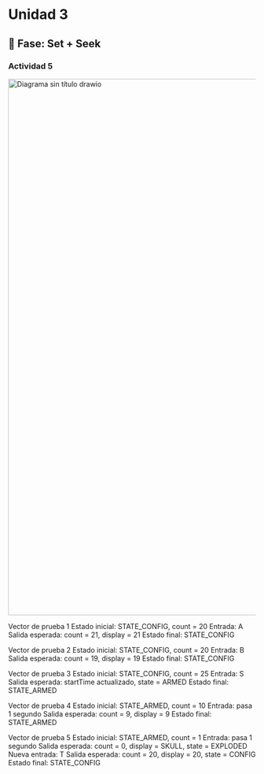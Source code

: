 # Unidad 3

## 🔎 Fase: Set + Seek


### Actividad 5
<img width="1901" height="1090" alt="Diagrama sin título drawio" src="https://github.com/user-attachments/assets/49ef5005-a8c3-4113-94a6-9e8e5f64ca4a" />


Vector de prueba 1
Estado inicial: STATE_CONFIG, count = 20
Entrada: A
Salida esperada: count = 21, display = 21
Estado final: STATE_CONFIG

Vector de prueba 2
Estado inicial: STATE_CONFIG, count = 20
Entrada: B
Salida esperada: count = 19, display = 19
Estado final: STATE_CONFIG

Vector de prueba 3
Estado inicial: STATE_CONFIG, count = 25
Entrada: S
Salida esperada: startTime actualizado, state = ARMED
Estado final: STATE_ARMED

Vector de prueba 4
Estado inicial: STATE_ARMED, count = 10
Entrada: pasa 1 segundo
Salida esperada: count = 9, display = 9
Estado final: STATE_ARMED

Vector de prueba 5
Estado inicial: STATE_ARMED, count = 1
Entrada: pasa 1 segundo
Salida esperada: count = 0, display = SKULL, state = EXPLODED
Nueva entrada: T
Salida esperada: count = 20, display = 20, state = CONFIG
Estado final: STATE_CONFIG
